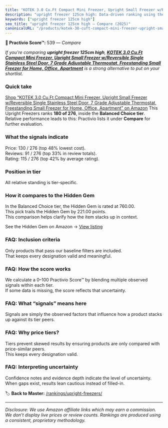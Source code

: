 ```yaml
---
title: "KOTEK 3.0 Cu.Ft Compact Mini Freezer, Upright Small Freezer w/Reversible Single Stainless Steel Door, 7 Grade Adjustable Thermostat, Freestanding Small Freezer for Home, Office, Apartment"
description: "upright freezer 125cm high: Data-driven ranking using the Practivio Score™. Positioned by quality, value, demand, findability, momentum."
keywords: ["upright freezer 125cm high"]
seo_title: "upright freezer 125cm high — Compare (2025)"
canonicalURL: "/products/kotek-30-cuft-compact-mini-freezer-upright-small-freezer-wreversible-single-stainless-steel-door-7-grade-adjustable-thermostat-freestanding-small-freezer-for-home-office-apartment-B0992B7ZD7/"
---
```


**🛒 Practivio Score™:** 539 — _Compare_


*If you're comparing **upright freezer 125cm high**, **[KOTEK 3.0 Cu.Ft Compact Mini Freezer, Upright Small Freezer w/Reversible Single Stainless Steel Door, 7 Grade Adjustable Thermostat, Freestanding Small Freezer for Home, Office, Apartment](https://www.amazon.com/dp/B0992B7ZD7?tag=practivio-20)** is a strong alternative to put on your shortlist.*
### Quick take
[Shop “KOTEK 3.0 Cu.Ft Compact Mini Freezer, Upright Small Freezer w/Reversible Single Stainless Steel Door, 7 Grade Adjustable Thermostat, Freestanding Small Freezer for Home, Office, Apartment” on Amazon](https://www.amazon.com/dp/B0992B7ZD7?tag=practivio-20)
This Upright Freezers ranks **180 of 276**, inside the **Balanced Choice tier**.  
Relative performance leads to this: Practivio lists it under **Compare** for further evaluation.

### What the signals indicate
Price: 130 / 276 (top 48% lowest cost).  
Reviews: 91 / 276 (top 33% in review totals).  
Rating: 115 / 276 (top 42% by average rating).  

### Position in tier
All relative standing is tier-specific.

### How it compares to the Hidden Gem
In the Balanced Choice tier, the Hidden Gem is rated at 760.00.  
This pick trails the Hidden Gem by 221.00 points.  
This comparison helps clarify how the item stacks up in context.  

See the Hidden Gem on Amazon → [View listing](https://www.amazon.com/dp/B08P6CS4SW?tag=practivio-20)

### FAQ: Inclusion criteria
Only products that pass our baseline filters are included.  
That keeps every designation valid and meaningful.

### FAQ: How the score works
We calculate a 0–100 Practivio Score™ by blending multiple observed signals within each tier.  
If some data is missing, the score reflects that uncertainty.

### FAQ: What “signals” means here
Signals are simply the observed factors that influence how a product stacks up against its tier peers.

### FAQ: Why price tiers?
Tiers prevent skewed results by ensuring products are only compared with price-similar peers.  
This keeps every designation valid.

### FAQ: Interpreting uncertainty
Confidence notes and evidence depth indicate the level of uncertainty.  
When gaps exist, results lean cautious instead of filled-in.

<!-- Missing template for Compare/CompareWithinPriceClass -->


🏷️ **Back to Master:** [/rankings/upright-freezers/](/rankings/upright-freezers/)

---
_Disclosure: We use Amazon affiliate links which may earn a commission. We don’t display live prices or review counts. Rankings are produced using a consistent, proprietary methodology._
